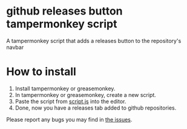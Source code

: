 # github releases button tampermonkey script
A tampermonkey script that adds a releases button to the repository's navbar

# How to install
1. Install tampermonkey or greasemonkey.
2. In tampermonkey or greasemonkey, create a new script.
3. Paste the script from [script.js](/script.js) into the editor.
4. Done, now you have a releases tab added to github repositories.

Please report any bugs you may find in [the issues](https://github.com/gitmylo/github-releases-button/issues).
